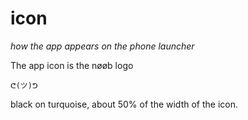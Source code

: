 # icon
*how the app appears on the phone launcher*

The app icon is the nøøb logo

    ᕦ(ツ)ᕤ
    
black on turquoise, about 50% of the width of the icon.

